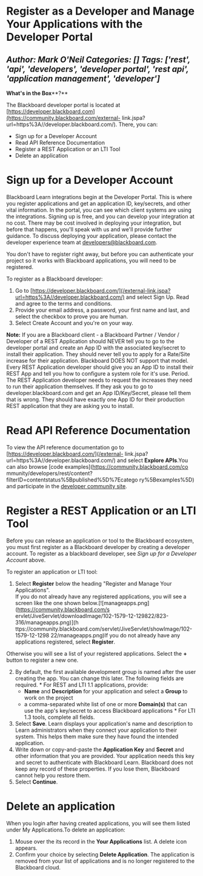 # Register as a Developer and Manage Your Applications with the Developer Portal
*Author: Mark O'Neil*
*Categories: []*
*Tags: ['rest', 'api', 'developers', 'developer portal', 'rest api', 'application management', 'developer']*
---
**What's in the Box****?**

The Blackboard developer portal is located at
[https://developer.blackboard.com](https://community.blackboard.com/external-
link.jspa?url=https%3A//developer.blackboard.com/). There, you can:

  * Sign up for a Developer Account
  * Read API Reference Documentation
  * Register a REST Application or an LTI Tool
  * Delete an application

# Sign up for a Developer Account

Blackboard Learn integrations begin at the Developer Portal. This is where you
register applications and get an application ID, key/secrets, and other vital
information. In the portal, you can see which client systems are using the
integrations. Signing up is free, and you can develop your integration at no
cost. There may be cost involved in deploying your integration, but before
that happens, you'll speak with us and we'll provide further guidance. To
discuss deploying your application, please contact the developer experience
team at [developers@blackboard.com](mailto:developers@blackboard.com).

You don't have to register right away, but before you can authenticate your
project so it works with Blackboard applications, you will need to be
registered.

To register as a Blackboard developer:

  1. Go to [https://developer.blackboard.com/](/external-link.jspa?url=https%3A//developer.blackboard.com/) and select Sign Up. Read and agree to the terms and conditions.
  2. Provide your email address, a password, your first name and last, and select the checkbox to prove you are human.
  3. Select Create Account and you're on your way.

**Note:** If you are a Blackboard client - a Blackboard Partner / Vendor / Developer of a REST Application should NEVER tell you to go to the developer portal and create an App ID with the associated key/secret to install their application. They should never tell you to apply for a Rate/Site increase for their application. Blackboard DOES NOT support that model. Every REST Application developer should give you an App ID to install their REST App and tell you how to configure a system role for it's use. Period. The REST Application developer needs to request the increases they need to run their application themselves. If they ask you to go to developer.blackboard.com and get an App ID/Key/Secret, please tell them that is wrong. They should have exactly one App ID for their production REST application that they are asking you to install.

# Read API Reference Documentation

To view the API reference documentation go to
[https://developer.blackboard.com/](/external-
link.jspa?url=https%3A//developer.blackboard.com/) and select **Explore
APIs**.You can also browse [code examples](https://community.blackboard.com/co
mmunity/developers/rest/content?filterID=contentstatus%5Bpublished%5D%7Ecatego
ry%5Bexamples%5D) and participate in the [developer community
site](https://community.blackboard.com/community/developers).

# Register a REST Application or an LTI Tool

Before you can release an application or tool to the Blackboard ecosystem, you
must first register as a Blackboard developer by creating a developer account.
To register as a blackboard developer, see _Sign up for a Developer Account_
above.

To register an application or LTI tool:

  1. Select **Register** below the heading "Register and Manage Your Applications".  
If you do not already have any registered applications, you will see a screen
like the one shown below.[![manageapps.png](https://community.blackboard.com/s
ervlet/JiveServlet/downloadImage/102-1579-12-129822/823-316/manageapps.png)](h
ttps://community.blackboard.com/servlet/JiveServlet/showImage/102-1579-12-1298
22/manageapps.png)If you do not already have any applications registered,
select **Register**.

Otherwise you will see a list of your registered applications. Select the
**+** button to register a new one.

  2. By default, the first available development group is named after the user creating the app. You can change this later. The following fields are required.
    * For REST and LTI 1.1 applications, provide:
      * **Name** and **Description** for your application and select a **Group** to work on the project
      * a comma-separated white list of one or more **Domain(s)** that can use the app's key/secret to access Blackboard applications
    * For LTI 1.3 tools, complete all fields.
  3. Select **Save**. Learn displays your application's name and description to Learn administrators when they connect your application to their system. This helps them make sure they have found the intended application.
  4. Write down or copy-and-paste the **Application Key** and **Secret** and other information that you are provided. Your application needs this key and secret to authenticate with Blackboard Learn. Blackboard does not keep any record of these properties. If you lose them, Blackboard cannot help you restore them.
  5. Select **Continue**.

# Delete an application

When you login after having created applications, you will see them listed
under My Applications.To delete an application:

  1. Mouse over the its record in the **Your Applications** list. A delete icon appears.
  2. Confirm your choice by selecting **Delete Application**. The application is removed from your list of applications and is no longer registered to the Blackboard cloud.

